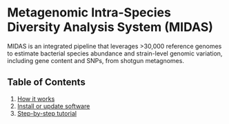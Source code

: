 # Metagenomic Intra-Species Diversity Analysis System (MIDAS)

MIDAS is an integrated pipeline that leverages >30,000 reference genomes to estimate bacterial species abundance and strain-level genomic variation, including gene content and SNPs, from shotgun metagnomes. 

## Table of Contents
1. [How it works](docs/overview.md)  
2. [Install or update software](docs/install.md)  
3. [Step-by-step tutorial](docs/tutorial.md)  